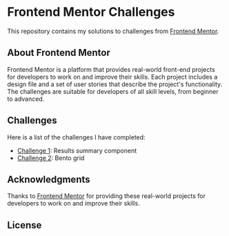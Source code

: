 # Frontend Mentor Challenges

This repository contains my solutions to challenges from [Frontend Mentor](https://www.frontendmentor.io/).

## About Frontend Mentor

Frontend Mentor is a platform that provides real-world front-end projects for developers to work on and improve their skills. Each project includes a design file and a set of user stories that describe the project's functionality. The challenges are suitable for developers of all skill levels, from beginner to advanced.

## Challenges

Here is a list of the challenges I have completed:

- [Challenge 1](): Results summary component
- [Challenge 2](): Bento grid

## Acknowledgments

Thanks to [Frontend Mentor](https://www.frontendmentor.io/) for providing these real-world projects for developers to work on and improve their skills.

## License


